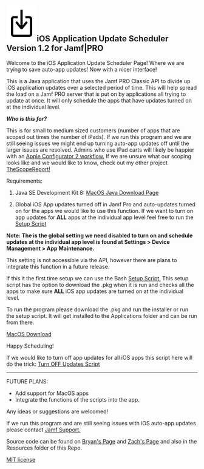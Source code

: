 ## ![logo](Resources/update.png)iOS Application Update Scheduler Version 1.2 for Jamf|PRO

Welcome to the iOS Application Update Scheduler Page! Where we are trying to save auto-app updates! Now with a nicer interface!

This is a Java application that uses the Jamf PRO Classic API to divide up iOS application updates over a selected period of time. This will help spread the load on a Jamf PRO server that is put on by applications all trying to update at once. It will only schedule the apps that have updates turned on at the individual level. 

***Who is this for?***

This is for small to medium sized customers (number of apps that are scoped out times the number of iPads). If we run this program and we are still seeing issues we might end up turning auto-app updates off until the larger issues are resolved. Admins who use iPad carts will likely be happier with an [Apple Configurator 2 workflow.](https://help.apple.com/configurator/mac/2.7.1/#/cad789a3f0bd) If we are unsure what our scoping looks like and we would like to know, check out my other project [TheScopeReport!](https://zdorow.github.io/TheScopeReport/)

Requirements:

 1. Java SE Development Kit 8: [MacOS Java Download Page](http://www.oracle.com/technetwork/java/javase/downloads/jdk8-downloads-2133151.html)
 
 2. Global iOS App updates turned off in Jamf Pro and auto-updates turned on for the apps we would like to use this function. If we want to turn on app updates for **ALL** apps at the individual app level feel free to run the [Setup Script](Resources/AppUpdateSetup.sh)
 
**Note: The is the global setting we need disabled to turn on and schedule updates at the individual app level is found at Settings > Device Management > App Maintenance.**
 
This setting is not accessible via the API, however there are plans to integrate this function in a future release. 
 
If this it the first time setup we can use the Bash [Setup Script.](Resources/AppUpdateSetup.sh) This setup script has the option to download the .pkg when it is run and checks all the apps to make sure **ALL** iOS app updates are turned on at the individual level.
 
To run the program please download the .pkg and run the installer or run the setup script. It will get installed to the Applications folder and can be run from there.

[MacOS Download](App-Update-Scheduler.pkg)

Happy Scheduling! 

If we would like to turn off app updates for all iOS apps this script here will do the trick: [Turn OFF Updates Script](Resources/AppUpdateOff.sh)

_______________________________________________________________________________________________________________________

FUTURE PLANS:

 - Add support for MacOS apps
 - Integrate the functions of the scripts into the app.

Any ideas or suggestions are welcomed! 

If we run this program and are still seeing issues with iOS auto-app updates please contact [Jamf Support.](https://www.jamf.com/support)

Source code can be found on [Bryan's Page](https://github.com/blarson007/app-update-scheduler) and [Zach's Page](https://github.com/zdorow/app-update-scheduler) and also in the Resources folder of this Repo.

[MIT license](https://github.com/zdorow/iOS-App-Update-Scheduler/blob/master/Resources/LICENSE)
